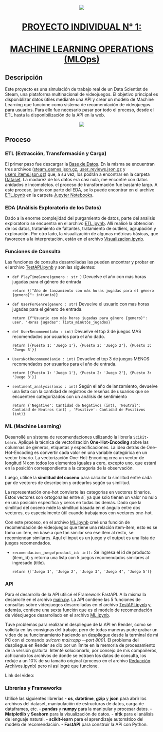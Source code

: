 <p align=center><img src=Im%C3%A1genes/68747470733a2f2f643331757a386c77666d796e38672e636c6f756466726f6e742e6e65742f4173736574732f6c6f676f2d68656e72792d77686974652d6c672e706e67.png><p>

# <div align="center"><u>**PROYECTO INDIVIDUAL N° 1:**</u> </div>
# <div align="center"><u>**MACHINE LEARNING OPERATIONS (MLOps)** </u> </div>

## **Descripción**
Este proyecto es una simulación de trabajo real de un Data Scientist de Steam, una plataforma multinacional de videojuegos.
El objetivo principal es disponiblizar datos útiles mediante una API y crear un modelo de Machine Learning que funcione como sistema de recomendación de videojuegos para usuarios. Para ello fue necesario pasar por todo el proceso, desde el ETL hasta la disponibilización de la API en la web.

<p align=center><img src=Im%C3%A1genes/230424_ml-model-development_infographic_2.jpg><p>

## **Proceso**
### ETL (Extracción, Transformación y Carga)
El primer paso fue descargar la [Base de Datos](https://drive.google.com/drive/folders/1HqBG2-sUkz_R3h1dZU5F2uAzpRn7BSpj). En la misma se encuentran tres archivos ([steam_games.json.gz](Dataset/steam_games.json.gz), [user_reviews.json.gz](Dataset/user_reviews.json.gz) y [users_items.json.gz](Dataset/users_items.json.gz)) que, a su vez, los podrán a encontrar en la carpeta [Dataset](Dataset). 
La madurez de los datos era casi nula, me encontré con datos anidados e incompletos. el proceso de transformación fue bastante largo. A este proceso, junto con parte del EDA, se lo puede encontrar en el archivo [ETL.ipynb](<Jupyter Notebooks/ETL.ipynb>) en la carpeta [Jupyter Notebooks](<Jupyter Notebooks>).

### EDA (Análisis Exploratorio de los Datos)
Dado a la enorme complejidad del purgamiento de datos, parte del analisis exploratorio se encuentra en el archivo [ETL.ipynb](<Jupyter Notebooks/ETL.ipynb>). Allí realicé la obtencion de los datos, tratamiento de faltantes, tratamiento de outliers, agrupación y exploración. Por otro lado, la visualización de algunas métricas básicas, que favorecen a la interpretación, están en el archivo [Visualizacion.ipynb](<Jupyter Notebooks/Visualizacion.ipynb>).

### Funciones de Consulta
Las funciones de consulta desarrolladas las pueden encontrar y probar en el archivo [TestAPI.ipynb](<Jupyter Notebooks/TestAPI.ipynb>) y son las siguientes:

- `def PlayTimeGenre(genero : str )` Devuelve el año con más horas jugadas para el género de entrada

    ```
    return {f"Año de lanzamiento con más horas jugadas para el género {genero}": int(anio)}
    ```

- `def UserForGenre(genero : str)` Devuelve el usuario con mas horas jugadas para el género de entrada.

    ```
    return {f"Usuario con más horas jugadas para género {genero}": user, "Horas jugadas": lista_minutos_jugados}
    ```

- `def UserRecommend(año : int)` Devuelve el top 3 de juegos MÁS recomendados por usuarios para el año dado.

    ```
    return [{Puesto 1: 'Juego 1'}, {Puesto 2: 'Juego 2'}, {Puesto 3: 'Juego 3'}]
    ```

- `UsersNotRecommend(anio : int)` Devuelve el top 3 de juegos MENOS recomendados por usuarios para el año de entrada.

    ```
    return [{Puesto 1: 'Juego 1'}, {Puesto 2: 'Juego 2'}, {Puesto 3: 'Juego 3'}]
    ```

- `sentiment_analysis(anio : int)` Según el año de lanzamiento, devuelve una lista con la cantidad de registros de reseñas de usuarios que se encuentren categorizados con un análisis de sentimiento

    ```
    return {'Negative': Cantidad de Negativos (int), 'Neutral': Cantidad de Neutros (int) , 'Positive': Cantidad de Positivos (int)}
    ```

### ML (Machine Learning)
Desarrollé un sistema de recomendaciones utilizando la librería `Scikit-Learn`. Apliqué la técnica de vectorización **One-Hot-Encoding** sobre las columnas de géneros, etiquetas y especificaciones. La idea detrás de One-Hot-Encoding es convertir cada valor en una variable categórica en un vector binario. La vectorización One-Hot-Encoding crea un vector de longitud N con todos los elementos iguales a cero, excepto uno, que estará en la posición correspondiente a la categoría de la observación.

Luego, utilicé la **similitud del coseno** para calcular la similitud entre cada par de vectores de descripción y ordearlos según su similitud. 

La representación one-hot convierte las categorías en vectores binarios. Estos vectores son ortogonales entre sí, ya que solo tienen un valor no nulo en una posición específica y ceros en todas las demás. Dado que la similitud del coseno mide la similitud basada en el ángulo entre dos vectores, es especialmente útil cuando trabajamos con vectores one-hot. 

Con este proceso, en el archivo [ML.ipynb](<Jupyter Notebooks/ML.ipynb>) creé una función de recomendación de videojuegos que tiene una relación ítem-ítem, esto es se toma un item, en base a que tan similar sea ese ítem al resto, se recomiendan similares. Aquí el input es un juego y el output es una lista de juegos recomendados.

- `recomendacion_juego(product_id: int):` Se ingresa el id de producto (item_id) y retorna una lista con 5 juegos recomendados similares al ingresado (title).

    ```
    return {['Juego 1', 'Juego 2', 'Juego 3', 'Juego 4', 'Juego 5']}
    ```

### API
Para el desarrollo de la API utilicé el Framework FastAPI. A la misma la desarrollé en el archivo [main.py](main.py).
La API contiene las 5 funciones de consultas sobre videojuegos desarrolladas en el archivo [TestAPI.ipynb](<Jupyter Notebooks/TestAPI.ipynb>) y, además, contiene una sexta función que es el modelo de recomendación de videojuegos desarrollado en el archivo [ML.ipynb](<Jupyter Notebooks/ML.ipynb>).

Tuve problemas para realizar el despliegue de la API en Render, como se solicita en las consignas del trabajo, pero de todas maneras pude grabar un video de su funcionamiento haciendo un despliegue desde la terminal de mi PC con el comando *uvicorn main:app --port 8001*. 
El problema del despliegue en Render se dio por un límite en la memoria de procesamiento de la versión gratuita. Intenté solucionarlo, por consejo de mis compañeros, achicando los archivos de donde se ectraen los datos de consulta, los reduje a un 10% de su tamaño original (proceso en el archivo [Reducción Archivos.ipynb](<Jupyter Notebooks/Reducción Archivos.ipynb>)) pero ni así logré que funcione.

Link del video:

### Librerías y Frameworks
Utilicé las siguientes librerías
    - **os**, **datetime**, **gzip** y **json** para abrir los archivos del dataset, manipulación de estructuras de datos, carga de dataframes, etc.
    - **pandas** y **numpy** para la manipular y procesar datos.
    - **Matplotlib** y **Seaborn** para la visualización de datos.
    - **nltk** para el análisis de lenguaje natural.
    - **scikit-learn** para el aprendizaje automático del modelo de recomendación.
    - **FastAPI** para construir la API con Python.
    